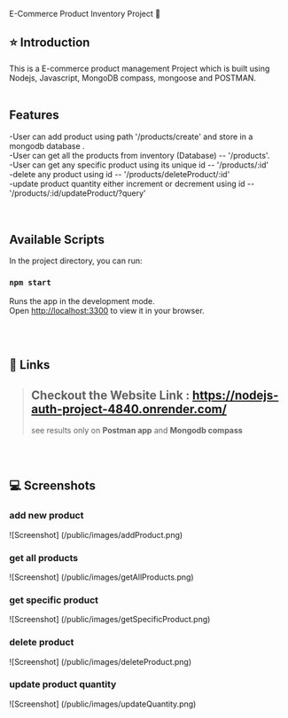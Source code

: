 E-Commerce Product Inventory Project 🚀

## ⭐ Introduction

This is a E-commerce product management Project which is built using Nodejs, Javascript, MongoDB compass, mongoose and POSTMAN.
<br/>
<br/>

## Features
-User can add product using path '/products/create' and store in a mongodb database . <br/>
-User can get all the products from inventory (Database) -- '/products'.     <br/>
-User can get any specific product using its unique id -- '/products/:id' <br/>
-delete any product using id -- '/products/deleteProduct/:id' <br/>
-update product quantity either increment or decrement using id -- '/products/:id/updateProduct/?query' <br/>
<br/>
<br/>

## Available Scripts
In the project directory, you can run:

### `npm start`
Runs the app in the development mode.\
Open [http://localhost:3300](http://localhost:3300) to view it in your browser.

<br/>
<br/>

## 🔗 Links

> ## Checkout the Website Link : https://nodejs-auth-project-4840.onrender.com/
> see results only on <b>Postman app</b> and <b>Mongodb compass</b>

<br/>
<br/>

## 💻 Screenshots

### add new product

![Screenshot] (/public/images/addProduct.png)

### get all products

![Screenshot] (/public/images/getAllProducts.png)

### get specific product

![Screenshot] (/public/images/getSpecificProduct.png)

### delete product

![Screenshot] (/public/images/deleteProduct.png)

### update product quantity

![Screenshot] (/public/images/updateQuantity.png)